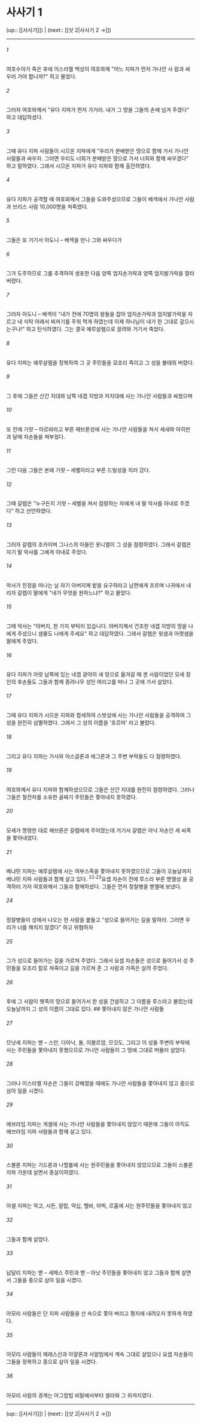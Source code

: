 # 사사기 1

(up:: [[사사기]]) | (next:: [[삿 2|사사기 2 →]])

***




###### 1 

여호수아가 죽은 후에 이스라엘 백성이 여호와께 "어느 지파가 먼저 가나안 사 람과 싸우러 가야 합니까?" 하고 물었다. 



###### 2 

그러자 여호와께서 "유다 지파가 먼저 가거라. 내가 그 땅을 그들의 손에 넘겨 주겠다" 하고 대답하셨다. 



###### 3 

그때 유다 지파 사람들이 시므온 지파에게 "우리가 분배받은 땅으로 함께 가서 가나안 사람들과 싸우자. 그러면 우리도 너희가 분배받은 땅으로 가서 너희와 함께 싸우겠다" 하고 말하였다. 그래서 시므온 지파가 유다 지파와 함께 출전하였다. 



###### 4 

유다 지파가 공격할 때 여호와께서 그들을 도와주셨으므로 그들이 베섹에서 가나안 사람과 브리스 사람 10,000명을 쳐죽였다. 



###### 5 

그들은 또 거기서 아도니 – 베섹을 만나 그와 싸우다가 



###### 6 

그가 도주하므로 그를 추격하여 생포한 다음 양쪽 엄지손가락과 양쪽 엄지발가락을 잘라 버렸다. 



###### 7 

그러자 아도니 – 베섹이 "내가 전에 70명의 왕들을 잡아 엄지손가락과 엄지발가락을 자르고 내 식탁 아래서 찌꺼기를 주워 먹게 하였는데 이제 하나님이 내가 한 그대로 갚으시는구나!" 하고 탄식하였다. 그는 결국 예루살렘으로 끌려와 거기서 죽었다. 



###### 8 

유다 지파는 예루살렘을 정복하여 그 곳 주민들을 모조리 죽이고 그 성을 불태워 버렸다. 



###### 9 

그 후에 그들은 산간 지대와 남쪽 네겝 지방과 저지대에 사는 가나안 사람들과 싸웠으며 



###### 10 

또 전에 기럇 – 아르바라고 부른 헤브론성에 사는 가나안 사람들을 쳐서 세새와 아히만과 달매 자손들을 쳐부쉈다. 



###### 11 

그런 다음 그들은 본래 기럇 – 세벨이라고 부른 드빌성을 치러 갔다. 



###### 12 

그때 갈렙은 "누구든지 기럇 – 세벨을 쳐서 점령하는 자에게 내 딸 악사를 아내로 주겠다" 하고 선언하였다. 



###### 13 

그러자 갈렙의 조카이며 그나스의 아들인 옷니엘이 그 성을 점령하였다. 그래서 갈렙은 자기 딸 악사를 그에게 아내로 주었다. 



###### 14 

악사가 친정을 떠나는 날 자기 아버지께 밭을 요구하라고 남편에게 조르며 나귀에서 내리자 갈렙이 딸에게 "네가 무엇을 원하느냐?" 하고 물었다. 



###### 15 

그때 악사는 "아버지, 한 가지 부탁이 있습니다. 아버지께서 건조한 네겝 지방의 땅을 나에게 주셨으니 샘물도 나에게 주세요" 하고 대답하였다. 그래서 갈렙은 윗샘과 아랫샘을 딸에게 주었다. 



###### 16 

유다 지파가 아랏 남쪽에 있는 네겝 광야의 새 땅으로 옮겨갈 때 겐 사람이었던 모세 장인의 후손들도 그들과 함께 종려나무 성인 여리고를 떠나 그 곳에 가서 살았다. 



###### 17 

그때 유다 지파가 시므온 지파와 합세하여 스밧성에 사는 가나안 사람들을 공격하여 그 성을 완전히 섬멸하였다. 그래서 그 성의 이름을 '호르마' 라고 불렀다. 



###### 18 

그리고 유다 지파는 가사와 아스글론과 에그론과 그 주변 부락들도 다 점령하였다. 



###### 19 

여호와께서 유다 지파와 함께하셨으므로 그들은 산간 지대를 완전히 점령하였다. 그러나 그들은 철전차를 소유한 골짜기 주민들은 쫓아내지 못하였다. 



###### 20 

모세가 명령한 대로 헤브론은 갈렙에게 주어졌는데 거기서 갈렙은 아낙 자손인 세 씨족을 쫓아내었다. 



###### 21 

베냐민 지파는 예루살렘에 사는 여부스족을 쫓아내지 못하였으므로 그들이 오늘날까지 베냐민 지파 사람들과 함께 살고 있다. <sup class="versenum">22-23</sup>요셉 자손이 전에 루스라 부른 벧엘성 을 공격하러 가자 여호와께서 그들과 함께하셨다. 그들은 먼저 정찰병을 벧엘에 보냈다. 



###### 24 

정찰병들이 성에서 나오는 한 사람을 붙들고 "성으로 들어가는 길을 말하라. 그러면 우리가 너를 해치지 않겠다" 하고 위협하자 



###### 25 

그가 성으로 들어가는 길을 가르쳐 주었다. 그래서 요셉 자손들은 성으로 들어가서 성 주민들을 모조리 칼로 쳐죽이고 길을 가르쳐 준 그 사람과 가족은 살려 주었다. 



###### 26 

후에 그 사람이 헷족의 땅으로 들어가서 한 성을 건설하고 그 이름을 루스라고 불렀는데 오늘날까지 그 성의 이름이 그대로 있다. ## 쫓아내지 않은 가나안 사람들 



###### 27 

므낫세 지파는 벧 – 스안, 다아낙, 돌, 이블르암, 므깃도, 그리고 이 성들 주변의 부락에 사는 주민들을 쫓아내지 못했으므로 가나안 사람들이 그 땅에 그대로 머물러 살았다. 



###### 28 

그러나 이스라엘 자손은 그들이 강해졌을 때에도 가나안 사람들을 쫓아내지 않고 종으로 삼아 일을 시켰다. 



###### 29 

에브라임 지파는 게셀에 사는 가나안 사람들을 쫓아내지 않았기 때문에 그들이 아직도 에브라임 지파 사람들과 함께 살고 있다. 



###### 30 

스불론 지파는 기드론과 나할롤에 사는 원주민들을 쫓아내지 않았으므로 그들이 스불론 지파 가운데 살면서 종살이하였다. 



###### 31 

아셀 지파는 악고, 시돈, 알랍, 악십, 헬바, 아빅, 르홉에 사는 원주민들을 쫓아내지 않고 



###### 32 

그들과 함께 살았다. 



###### 33 

납달리 지파는 벧 – 세메스 주민과 벧 – 아낫 주민들을 쫓아내지 않고 그들과 함께 살면서 그들을 종으로 삼아 일을 시켰다. 



###### 34 

아모리 사람들은 단 지파 사람들을 산 속으로 쫓아 버리고 평지에 내려오지 못하게 하였다. 



###### 35 

아모리 사람들이 헤레스산과 아얄론과 사알빔에서 계속 그대로 살았으나 요셉 자손들이 그들을 정복하고 종으로 삼아 일을 시켰다. 



###### 36 

아모리 사람의 경계는 아그랍빔 비탈에서부터 셀라와 그 위까지였다.

***

(up:: [[사사기]]) | (next:: [[삿 2|사사기 2 →]])
